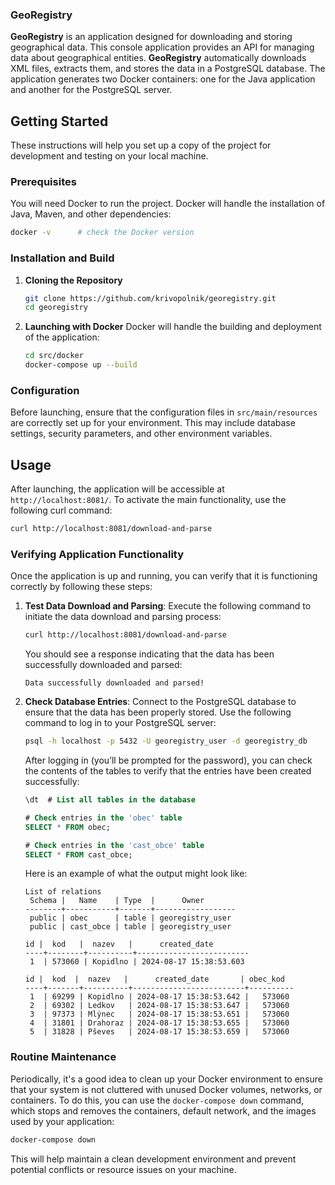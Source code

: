 ### GeoRegistry

**GeoRegistry** is an application designed for downloading and storing geographical data. This console application provides an API for managing data about geographical entities. **GeoRegistry** automatically downloads XML files, extracts them, and stores the data in a PostgreSQL database. The application generates two Docker containers: one for the Java application and another for the PostgreSQL server.

## Getting Started

These instructions will help you set up a copy of the project for development and testing on your local machine.

### Prerequisites

You will need Docker to run the project. Docker will handle the installation of Java, Maven, and other dependencies:

```bash
docker -v      # check the Docker version
```

### Installation and Build

1. **Cloning the Repository**
   ```bash
   git clone https://github.com/krivopolnik/georegistry.git
   cd georegistry
   ```

2. **Launching with Docker**
   Docker will handle the building and deployment of the application:
   ```bash
   cd src/docker
   docker-compose up --build
   ```

### Configuration

Before launching, ensure that the configuration files in `src/main/resources` are correctly set up for your environment. This may include database settings, security parameters, and other environment variables.

## Usage
After launching, the application will be accessible at `http://localhost:8081/`. To activate the main functionality, use the following curl command:

```bash
curl http://localhost:8081/download-and-parse
```

### Verifying Application Functionality

Once the application is up and running, you can verify that it is functioning correctly by following these steps:

1. **Test Data Download and Parsing**:
   Execute the following command to initiate the data download and parsing process:
   ```bash
   curl http://localhost:8081/download-and-parse
   ```
   You should see a response indicating that the data has been successfully downloaded and parsed:
   ```
   Data successfully downloaded and parsed!
   ```

2. **Check Database Entries**:
   Connect to the PostgreSQL database to ensure that the data has been properly stored. Use the following command to log in to your PostgreSQL server:
   ```bash
   psql -h localhost -p 5432 -U georegistry_user -d georegistry_db
   ```
   After logging in (you’ll be prompted for the password), you can check the contents of the tables to verify that the entries have been created successfully:
   ```sql
   \dt  # List all tables in the database

   # Check entries in the 'obec' table
   SELECT * FROM obec;

   # Check entries in the 'cast_obce' table
   SELECT * FROM cast_obce;
   ```

   Here is an example of what the output might look like:
   ```
   List of relations
    Schema |   Name    | Type  |      Owner       
   --------+-----------+-------+------------------
    public | obec      | table | georegistry_user
    public | cast_obce | table | georegistry_user

   id |  kod   |  nazev   |      created_date       
   ----+--------+----------+-------------------------
    1  | 573060 | Kopidlno | 2024-08-17 15:38:53.603

   id |  kod  |  nazev   |      created_date       | obec_kod 
   ----+-------+----------+-------------------------+----------
    1  | 69299 | Kopidlno | 2024-08-17 15:38:53.642 |   573060
    2  | 69302 | Ledkov   | 2024-08-17 15:38:53.647 |   573060
    3  | 97373 | Mlýnec   | 2024-08-17 15:38:53.651 |   573060
    4  | 31801 | Drahoraz | 2024-08-17 15:38:53.655 |   573060
    5  | 31828 | Pševes   | 2024-08-17 15:38:53.659 |   573060
   ```

### Routine Maintenance

Periodically, it's a good idea to clean up your Docker environment to ensure that your system is not cluttered with unused Docker volumes, networks, or containers. To do this, you can use the `docker-compose down` command, which stops and removes the containers, default network, and the images used by your application:

```bash
docker-compose down
```

This will help maintain a clean development environment and prevent potential conflicts or resource issues on your machine.
